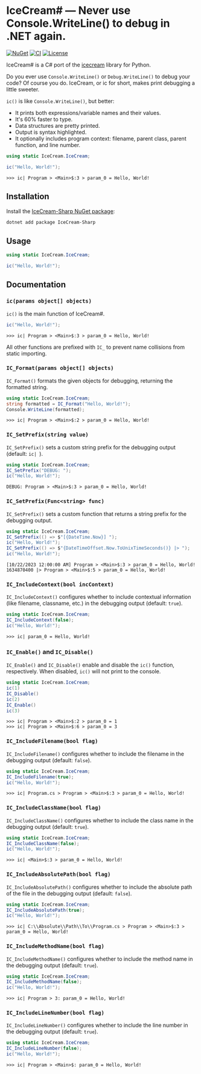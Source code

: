 # IceCream\# — Never use Console.WriteLine() to debug in .NET again.

[![NuGet](https://img.shields.io/nuget/v/IceCream-Sharp.svg)](https://www.nuget.org/packages/IceCream-Sharp/)
[![CI](https://github.com/danielathome19/IceCream-Sharp/actions/workflows/nuget_push.yml/badge.svg)](https://github.com/danielathome19/IceCream-Sharp/actions/workflows/nuget_push.yml)
[![License](https://img.shields.io/github/license/danielathome19/IceCream-Sharp.svg)](https://github.com/danielathome19/IceCream-Sharp/blob/master/LICENSE.md)

IceCream# is a C# port of the [icecream](https://github.com/gruns/icecream) library for Python.

Do you ever use `Console.WriteLine()` or `Debug.WriteLine()` to debug your code? Of course you do. IceCream, or ic for short, makes print debugging a little sweeter.

`ic()` is like `Console.WriteLine()`, but better:

 * It prints both expressions/variable names and their values.
 * It's 60% faster to type.
 * Data structures are pretty printed.
 * Output is syntax highlighted.
 * It optionally includes program context: filename, parent class, parent function, and line number.



```csharp
using static IceCream.IceCream;

ic("Hello, World!");
```
```
>>> ic| Program > <Main>$:3 > param_0 = Hello, World!
```


## Installation

Install the [IceCream-Sharp NuGet package](https://www.nuget.org/packages/IceCream-Sharp/):

```bash
dotnet add package IceCream-Sharp
```


## Usage

```csharp
using static IceCream.IceCream;

ic("Hello, World!");
```


## Documentation

### `ic(params object[] objects)`

`ic()` is the main function of IceCream#.

```csharp
ic("Hello, World!");
```
```
>>> ic| Program > <Main>$:3 > param_0 = Hello, World!
```

All other functions are prefixed with `IC_` to prevent name collisions from static importing.



### `IC_Format(params object[] objects)`

`IC_Format()` formats the given objects for debugging, returning the formatted string.

```csharp
using static IceCream.IceCream;
string formatted = IC_Format("Hello, World!");
Console.WriteLine(formatted);
```
```
>>> ic| Program > <Main>$:2 > param_0 = Hello, World!
```





### `IC_SetPrefix(string value)`

`IC_SetPrefix()` sets a custom string prefix for the debugging output (default: `ic| `).

```csharp
using static IceCream.IceCream;
IC_SetPrefix("DEBUG: ");
ic("Hello, World!");
```
```
DEBUG: Program > <Main>$:3 > param_0 = Hello, World!
```





### `IC_SetPrefix(Func<string> func)`

`IC_SetPrefix()` sets a custom function that returns a string prefix for the debugging output.

```csharp
using static IceCream.IceCream;
IC_SetPrefix(() => $"[{DateTime.Now}] ");
ic("Hello, World!");
IC_SetPrefix(() => $"{DateTimeOffset.Now.ToUnixTimeSeconds()} |> ");
ic("Hello, World!");
```
```
[10/22/2023 12:00:00 AM] Program > <Main>$:3 > param_0 = Hello, World!
1634870400 |> Program > <Main>$:5 > param_0 = Hello, World!
```





### `IC_IncludeContext(bool incContext)`

`IC_IncludeContext()` configures whether to include contextual information (like filename, classname, etc.) in the debugging output (default: `true`).

```csharp
using static IceCream.IceCream;
IC_IncludeContext(false);
ic("Hello, World!");
```
```
>>> ic| param_0 = Hello, World!
```





### `IC_Enable()` and `IC_Disable()`

`IC_Enable()` and `IC_Disable()` enable and disable the `ic()` function, respectively. When disabled, `ic()` will not print to the console.

```csharp
using static IceCream.IceCream;
ic(1)
IC_Disable()
ic(2)
IC_Enable()
ic(3)
```
```
>>> ic| Program > <Main>$:2 > param_0 = 1
>>> ic| Program > <Main>$:6 > param_0 = 3
```





### `IC_IncludeFilename(bool flag)`

`IC_IncludeFilename()` configures whether to include the filename in the debugging output (default: `false`).

```csharp
using static IceCream.IceCream;
IC_IncludeFilename(true);
ic("Hello, World!");
```
```
>>> ic| Program.cs > Program > <Main>$:3 > param_0 = Hello, World!
```





### `IC_IncludeClassName(bool flag)`

`IC_IncludeClassName()` configures whether to include the class name in the debugging output (default: `true`).

```csharp
using static IceCream.IceCream;
IC_IncludeClassName(false);
ic("Hello, World!");
```
```
>>> ic| <Main>$:3 > param_0 = Hello, World!
```





### `IC_IncludeAbsolutePath(bool flag)`

`IC_IncludeAbsolutePath()` configures whether to include the absolute path of the file in the debugging output (default: `false`).

```csharp
using static IceCream.IceCream;
IC_IncludeAbsolutePath(true);
ic("Hello, World!");
```
```
>>> ic| C:\\Absolute\\Path\\To\\Program.cs > Program > <Main>$:3 > param_0 = Hello, World!
```





### `IC_IncludeMethodName(bool flag)`

`IC_IncludeMethodName()` configures whether to include the method name in the debugging output (default: `true`).

```csharp
using static IceCream.IceCream;
IC_IncludeMethodName(false);
ic("Hello, World!");
```
```
>>> ic| Program > 3: param_0 = Hello, World!
```





### `IC_IncludeLineNumber(bool flag)`

`IC_IncludeLineNumber()` configures whether to include the line number in the debugging output (default: `true`).

```csharp
using static IceCream.IceCream;
IC_IncludeLineNumber(false);
ic("Hello, World!");
```
```
>>> ic| Program > <Main>$: param_0 = Hello, World!
```
